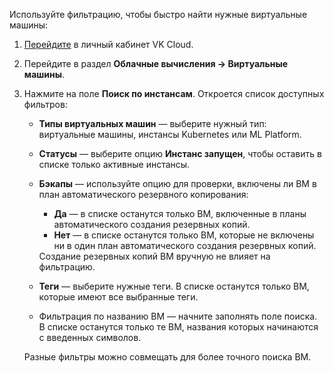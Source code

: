 Используйте фильтрацию, чтобы быстро найти нужные виртуальные машины:

1. [Перейдите](https://msk.cloud.vk.com/app/) в личный кабинет VK Cloud.
1. Перейдите в раздел **Облачные вычисления → Виртуальные машины**.
1. Нажмите на поле **Поиск по инстансам**. Откроется список доступных фильтров:

    - **Типы виртуальных машин** — выберите нужный тип: виртуальные машины, инстансы Kubernetes или ML Platform.
    - **Статусы** — выберите опцию **Инстанс запущен**, чтобы оставить в списке только активные инстансы.
    - **Бэкапы** — используйте опцию для проверки, включены ли ВМ в план автоматического резервного копирования:

        - **Да** — в списке останутся только ВМ, включенные в планы автоматического создания резервных копий.
        - **Нет** — в списке останутся только ВМ, которые не включены ни в один план автоматического создания резервных копий.

        <info>
        Создание резервных копий ВМ вручную не влияет на фильтрацию.
        </info>

    - **Теги** — выберите нужные теги. В списке останутся только ВМ, которые имеют все выбранные теги.
    - Фильтрация по названию ВМ — начните заполнять поле поиска. В списке останутся только те ВМ, названия которых начинаются с введенных символов.

    Разные фильтры можно совмещать для более точного поиска ВМ.
